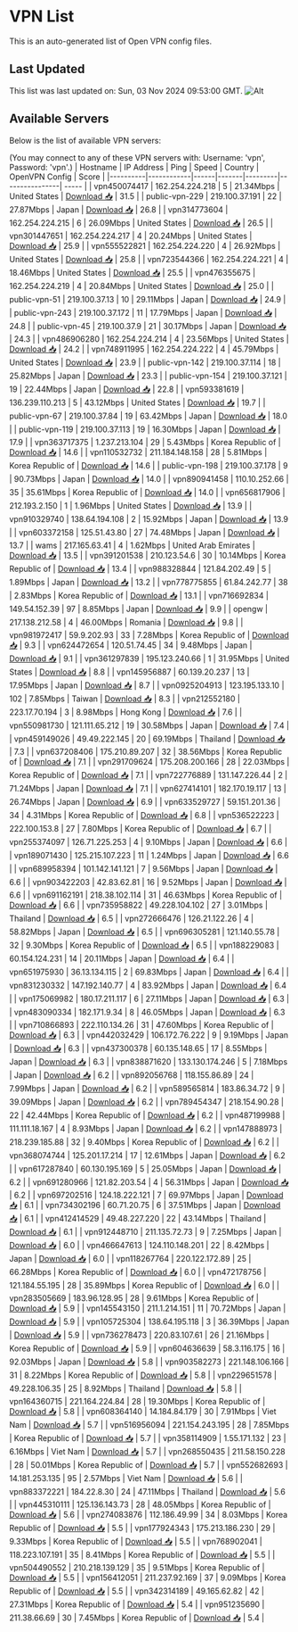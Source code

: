 # VPN List

This is an auto-generated list of Open VPN config files.

## Last Updated

This list was last updated on: Sun, 03 Nov 2024 09:53:00 GMT.
![Alt](https://repobeats.axiom.co/api/embed/186b98318ef1479477931607c1ad7d823f12451f.svg "Repobeats analytics image")

## Available Servers

Below is the list of available VPN servers:

(You may connect to any of these VPN servers with: Username: 'vpn', Password: 'vpn'.)
| Hostname | IP Address | Ping | Speed | Country | OpenVPN Config | Score |
|----------|------------|------|-------|---------|----------------| ----- |
| vpn450074417 | 162.254.224.218 | 5 | 21.34Mbps | United States | [Download 📥](./configs/server_0_US.ovpn) | 31.5 |
| public-vpn-229 | 219.100.37.191 | 22 | 27.87Mbps | Japan | [Download 📥](./configs/server_1_JP.ovpn) | 26.8 |
| vpn314773604 | 162.254.224.215 | 6 | 26.09Mbps | United States | [Download 📥](./configs/server_2_US.ovpn) | 26.5 |
| vpn301447651 | 162.254.224.217 | 4 | 20.24Mbps | United States | [Download 📥](./configs/server_3_US.ovpn) | 25.9 |
| vpn555522821 | 162.254.224.220 | 4 | 26.92Mbps | United States | [Download 📥](./configs/server_4_US.ovpn) | 25.8 |
| vpn723544366 | 162.254.224.221 | 4 | 18.46Mbps | United States | [Download 📥](./configs/server_5_US.ovpn) | 25.5 |
| vpn476355675 | 162.254.224.219 | 4 | 20.84Mbps | United States | [Download 📥](./configs/server_6_US.ovpn) | 25.0 |
| public-vpn-51 | 219.100.37.13 | 10 | 29.11Mbps | Japan | [Download 📥](./configs/server_7_JP.ovpn) | 24.9 |
| public-vpn-243 | 219.100.37.172 | 11 | 17.79Mbps | Japan | [Download 📥](./configs/server_8_JP.ovpn) | 24.8 |
| public-vpn-45 | 219.100.37.9 | 21 | 30.17Mbps | Japan | [Download 📥](./configs/server_9_JP.ovpn) | 24.3 |
| vpn486906280 | 162.254.224.214 | 4 | 23.56Mbps | United States | [Download 📥](./configs/server_10_US.ovpn) | 24.2 |
| vpn748911995 | 162.254.224.222 | 4 | 45.79Mbps | United States | [Download 📥](./configs/server_11_US.ovpn) | 23.9 |
| public-vpn-142 | 219.100.37.114 | 18 | 25.82Mbps | Japan | [Download 📥](./configs/server_12_JP.ovpn) | 23.3 |
| public-vpn-154 | 219.100.37.121 | 19 | 22.44Mbps | Japan | [Download 📥](./configs/server_13_JP.ovpn) | 22.8 |
| vpn593381619 | 136.239.110.213 | 5 | 43.12Mbps | United States | [Download 📥](./configs/server_14_US.ovpn) | 19.7 |
| public-vpn-67 | 219.100.37.84 | 19 | 63.42Mbps | Japan | [Download 📥](./configs/server_15_JP.ovpn) | 18.0 |
| public-vpn-119 | 219.100.37.113 | 19 | 16.30Mbps | Japan | [Download 📥](./configs/server_16_JP.ovpn) | 17.9 |
| vpn363717375 | 1.237.213.104 | 29 | 5.43Mbps | Korea Republic of | [Download 📥](./configs/server_17_KR.ovpn) | 14.6 |
| vpn110532732 | 211.184.148.158 | 28 | 5.81Mbps | Korea Republic of | [Download 📥](./configs/server_18_KR.ovpn) | 14.6 |
| public-vpn-198 | 219.100.37.178 | 9 | 90.73Mbps | Japan | [Download 📥](./configs/server_19_JP.ovpn) | 14.0 |
| vpn890941458 | 110.10.252.66 | 35 | 35.61Mbps | Korea Republic of | [Download 📥](./configs/server_20_KR.ovpn) | 14.0 |
| vpn656817906 | 212.193.2.150 | 1 | 1.96Mbps | United States | [Download 📥](./configs/server_21_US.ovpn) | 13.9 |
| vpn910329740 | 138.64.194.108 | 2 | 15.92Mbps | Japan | [Download 📥](./configs/server_22_JP.ovpn) | 13.9 |
| vpn603372158 | 125.51.43.80 | 27 | 74.48Mbps | Japan | [Download 📥](./configs/server_23_JP.ovpn) | 13.7 |
| wams | 217.165.63.41 | 4 | 1.62Mbps | United Arab Emirates | [Download 📥](./configs/server_24_AE.ovpn) | 13.5 |
| vpn391201538 | 210.123.54.6 | 30 | 10.14Mbps | Korea Republic of | [Download 📥](./configs/server_25_KR.ovpn) | 13.4 |
| vpn988328844 | 121.84.202.49 | 5 | 1.89Mbps | Japan | [Download 📥](./configs/server_26_JP.ovpn) | 13.2 |
| vpn778775855 | 61.84.242.77 | 38 | 2.83Mbps | Korea Republic of | [Download 📥](./configs/server_27_KR.ovpn) | 13.1 |
| vpn716692834 | 149.54.152.39 | 97 | 8.85Mbps | Japan | [Download 📥](./configs/server_28_JP.ovpn) | 9.9 |
| opengw | 217.138.212.58 | 4 | 46.00Mbps | Romania | [Download 📥](./configs/server_29_RO.ovpn) | 9.8 |
| vpn981972417 | 59.9.202.93 | 33 | 7.28Mbps | Korea Republic of | [Download 📥](./configs/server_30_KR.ovpn) | 9.3 |
| vpn624472654 | 120.51.74.45 | 34 | 9.48Mbps | Japan | [Download 📥](./configs/server_31_JP.ovpn) | 9.1 |
| vpn361297839 | 195.123.240.66 | 1 | 31.95Mbps | United States | [Download 📥](./configs/server_32_US.ovpn) | 8.8 |
| vpn145956887 | 60.139.20.237 | 13 | 17.95Mbps | Japan | [Download 📥](./configs/server_33_JP.ovpn) | 8.7 |
| vpn0925204913 | 123.195.133.10 | 102 | 7.85Mbps | Taiwan | [Download 📥](./configs/server_34_TW.ovpn) | 8.3 |
| vpn212552180 | 223.17.70.194 | 3 | 8.98Mbps | Hong Kong | [Download 📥](./configs/server_35_HK.ovpn) | 7.6 |
| vpn550981730 | 121.111.65.212 | 19 | 30.58Mbps | Japan | [Download 📥](./configs/server_36_JP.ovpn) | 7.4 |
| vpn459149026 | 49.49.222.145 | 20 | 69.19Mbps | Thailand | [Download 📥](./configs/server_37_TH.ovpn) | 7.3 |
| vpn637208406 | 175.210.89.207 | 32 | 38.56Mbps | Korea Republic of | [Download 📥](./configs/server_38_KR.ovpn) | 7.1 |
| vpn291709624 | 175.208.200.166 | 28 | 22.03Mbps | Korea Republic of | [Download 📥](./configs/server_39_KR.ovpn) | 7.1 |
| vpn722776889 | 131.147.226.44 | 2 | 71.24Mbps | Japan | [Download 📥](./configs/server_40_JP.ovpn) | 7.1 |
| vpn627414101 | 182.170.19.117 | 13 | 26.74Mbps | Japan | [Download 📥](./configs/server_41_JP.ovpn) | 6.9 |
| vpn633529727 | 59.151.201.36 | 34 | 4.31Mbps | Korea Republic of | [Download 📥](./configs/server_42_KR.ovpn) | 6.8 |
| vpn536522223 | 222.100.153.8 | 27 | 7.80Mbps | Korea Republic of | [Download 📥](./configs/server_43_KR.ovpn) | 6.7 |
| vpn255374097 | 126.71.225.253 | 4 | 9.10Mbps | Japan | [Download 📥](./configs/server_44_JP.ovpn) | 6.6 |
| vpn189071430 | 125.215.107.223 | 11 | 1.24Mbps | Japan | [Download 📥](./configs/server_45_JP.ovpn) | 6.6 |
| vpn689958394 | 101.142.141.121 | 7 | 9.56Mbps | Japan | [Download 📥](./configs/server_46_JP.ovpn) | 6.6 |
| vpn903422203 | 42.83.62.81 | 16 | 9.52Mbps | Japan | [Download 📥](./configs/server_47_JP.ovpn) | 6.6 |
| vpn691162191 | 218.38.102.114 | 31 | 46.63Mbps | Korea Republic of | [Download 📥](./configs/server_48_KR.ovpn) | 6.6 |
| vpn735958822 | 49.228.104.102 | 27 | 3.01Mbps | Thailand | [Download 📥](./configs/server_49_TH.ovpn) | 6.5 |
| vpn272666476 | 126.21.122.26 | 4 | 58.82Mbps | Japan | [Download 📥](./configs/server_50_JP.ovpn) | 6.5 |
| vpn696305281 | 121.140.55.78 | 32 | 9.30Mbps | Korea Republic of | [Download 📥](./configs/server_51_KR.ovpn) | 6.5 |
| vpn188229083 | 60.154.124.231 | 14 | 20.11Mbps | Japan | [Download 📥](./configs/server_52_JP.ovpn) | 6.4 |
| vpn651975930 | 36.13.134.115 | 2 | 69.83Mbps | Japan | [Download 📥](./configs/server_53_JP.ovpn) | 6.4 |
| vpn831230332 | 147.192.140.77 | 4 | 83.92Mbps | Japan | [Download 📥](./configs/server_54_JP.ovpn) | 6.4 |
| vpn175069982 | 180.17.211.117 | 6 | 27.11Mbps | Japan | [Download 📥](./configs/server_55_JP.ovpn) | 6.3 |
| vpn483090334 | 182.171.9.34 | 8 | 46.05Mbps | Japan | [Download 📥](./configs/server_56_JP.ovpn) | 6.3 |
| vpn710866893 | 222.110.134.26 | 31 | 47.60Mbps | Korea Republic of | [Download 📥](./configs/server_57_KR.ovpn) | 6.3 |
| vpn442032429 | 106.172.76.222 | 9 | 9.19Mbps | Japan | [Download 📥](./configs/server_58_JP.ovpn) | 6.3 |
| vpn437300378 | 60.135.148.65 | 17 | 8.55Mbps | Japan | [Download 📥](./configs/server_59_JP.ovpn) | 6.3 |
| vpn838871620 | 133.130.174.246 | 5 | 7.18Mbps | Japan | [Download 📥](./configs/server_60_JP.ovpn) | 6.2 |
| vpn892056768 | 118.155.86.89 | 24 | 7.99Mbps | Japan | [Download 📥](./configs/server_61_JP.ovpn) | 6.2 |
| vpn589565814 | 183.86.34.72 | 9 | 39.09Mbps | Japan | [Download 📥](./configs/server_62_JP.ovpn) | 6.2 |
| vpn789454347 | 218.154.90.28 | 22 | 42.44Mbps | Korea Republic of | [Download 📥](./configs/server_63_KR.ovpn) | 6.2 |
| vpn487199988 | 111.111.18.167 | 4 | 8.93Mbps | Japan | [Download 📥](./configs/server_64_JP.ovpn) | 6.2 |
| vpn147888973 | 218.239.185.88 | 32 | 9.40Mbps | Korea Republic of | [Download 📥](./configs/server_65_KR.ovpn) | 6.2 |
| vpn368074744 | 125.201.17.214 | 17 | 12.61Mbps | Japan | [Download 📥](./configs/server_66_JP.ovpn) | 6.2 |
| vpn617287840 | 60.130.195.169 | 5 | 25.05Mbps | Japan | [Download 📥](./configs/server_67_JP.ovpn) | 6.2 |
| vpn691280966 | 121.82.203.54 | 4 | 56.31Mbps | Japan | [Download 📥](./configs/server_68_JP.ovpn) | 6.2 |
| vpn697202516 | 124.18.222.121 | 7 | 69.97Mbps | Japan | [Download 📥](./configs/server_69_JP.ovpn) | 6.1 |
| vpn734302196 | 60.71.20.75 | 6 | 37.51Mbps | Japan | [Download 📥](./configs/server_70_JP.ovpn) | 6.1 |
| vpn412414529 | 49.48.227.220 | 22 | 43.14Mbps | Thailand | [Download 📥](./configs/server_71_TH.ovpn) | 6.1 |
| vpn912448710 | 211.135.72.73 | 9 | 7.25Mbps | Japan | [Download 📥](./configs/server_72_JP.ovpn) | 6.0 |
| vpn466647613 | 124.110.148.201 | 22 | 8.42Mbps | Japan | [Download 📥](./configs/server_73_JP.ovpn) | 6.0 |
| vpn118267764 | 220.122.172.89 | 25 | 66.28Mbps | Korea Republic of | [Download 📥](./configs/server_74_KR.ovpn) | 6.0 |
| vpn472178756 | 121.184.55.195 | 28 | 35.89Mbps | Korea Republic of | [Download 📥](./configs/server_75_KR.ovpn) | 6.0 |
| vpn283505669 | 183.96.128.95 | 28 | 9.61Mbps | Korea Republic of | [Download 📥](./configs/server_76_KR.ovpn) | 5.9 |
| vpn145543150 | 211.1.214.151 | 11 | 70.72Mbps | Japan | [Download 📥](./configs/server_77_JP.ovpn) | 5.9 |
| vpn105725304 | 138.64.195.118 | 3 | 36.39Mbps | Japan | [Download 📥](./configs/server_78_JP.ovpn) | 5.9 |
| vpn736278473 | 220.83.107.61 | 26 | 21.16Mbps | Korea Republic of | [Download 📥](./configs/server_79_KR.ovpn) | 5.9 |
| vpn604636639 | 58.3.116.175 | 16 | 92.03Mbps | Japan | [Download 📥](./configs/server_80_JP.ovpn) | 5.8 |
| vpn903582273 | 221.148.106.166 | 31 | 8.22Mbps | Korea Republic of | [Download 📥](./configs/server_81_KR.ovpn) | 5.8 |
| vpn229651578 | 49.228.106.35 | 25 | 8.92Mbps | Thailand | [Download 📥](./configs/server_82_TH.ovpn) | 5.8 |
| vpn164360715 | 221.164.224.84 | 28 | 19.30Mbps | Korea Republic of | [Download 📥](./configs/server_83_KR.ovpn) | 5.8 |
| vpn608364140 | 14.184.84.179 | 30 | 7.91Mbps | Viet Nam | [Download 📥](./configs/server_84_VN.ovpn) | 5.7 |
| vpn516956094 | 221.154.243.195 | 28 | 7.85Mbps | Korea Republic of | [Download 📥](./configs/server_85_KR.ovpn) | 5.7 |
| vpn358114909 | 1.55.171.132 | 23 | 6.16Mbps | Viet Nam | [Download 📥](./configs/server_86_VN.ovpn) | 5.7 |
| vpn268550435 | 211.58.150.228 | 28 | 50.01Mbps | Korea Republic of | [Download 📥](./configs/server_87_KR.ovpn) | 5.7 |
| vpn552682693 | 14.181.253.135 | 95 | 2.57Mbps | Viet Nam | [Download 📥](./configs/server_88_VN.ovpn) | 5.6 |
| vpn883372221 | 184.22.8.30 | 24 | 47.11Mbps | Thailand | [Download 📥](./configs/server_89_TH.ovpn) | 5.6 |
| vpn445310111 | 125.136.143.73 | 28 | 48.05Mbps | Korea Republic of | [Download 📥](./configs/server_90_KR.ovpn) | 5.6 |
| vpn274083876 | 112.186.49.99 | 34 | 8.03Mbps | Korea Republic of | [Download 📥](./configs/server_91_KR.ovpn) | 5.5 |
| vpn177924343 | 175.213.186.230 | 29 | 9.33Mbps | Korea Republic of | [Download 📥](./configs/server_92_KR.ovpn) | 5.5 |
| vpn768902041 | 118.223.107.191 | 35 | 8.41Mbps | Korea Republic of | [Download 📥](./configs/server_93_KR.ovpn) | 5.5 |
| vpn504490552 | 210.218.139.129 | 35 | 9.51Mbps | Korea Republic of | [Download 📥](./configs/server_94_KR.ovpn) | 5.5 |
| vpn156412051 | 211.237.92.169 | 37 | 9.09Mbps | Korea Republic of | [Download 📥](./configs/server_95_KR.ovpn) | 5.5 |
| vpn342314189 | 49.165.62.82 | 42 | 27.31Mbps | Korea Republic of | [Download 📥](./configs/server_96_KR.ovpn) | 5.4 |
| vpn951235690 | 211.38.66.69 | 30 | 7.45Mbps | Korea Republic of | [Download 📥](./configs/server_97_KR.ovpn) | 5.4 |
